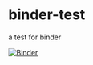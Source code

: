 # binder-test
a test for binder

[![Binder](http://mybinder.org/badge.svg)](http://mybinder.org/repo/lwasser/binder-test)
